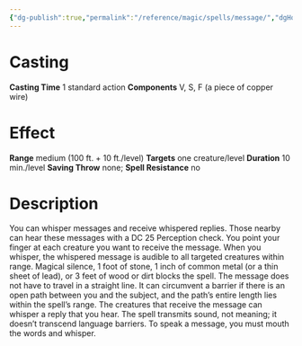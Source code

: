 ```yaml
---
{"dg-publish":true,"permalink":"/reference/magic/spells/message/","dgHomeLink":true,"dgPassFrontmatter":false}
---
```



# Casting
**Casting Time** 1 standard action
**Components** V, S, F (a piece of copper wire)

# Effect
**Range** medium (100 ft. + 10 ft./level)
**Targets** one creature/level
**Duration** 10 min./level
**Saving Throw** none; **Spell Resistance** no

# Description
You can whisper messages and receive whispered replies. Those nearby can hear these messages with a DC 25 Perception check. You point your finger at each creature you want to receive the message. When you whisper, the whispered message is audible to all targeted creatures within range. Magical silence, 1 foot of stone, 1 inch of common metal (or a thin sheet of lead), or 3 feet of wood or dirt blocks the spell. The message does not have to travel in a straight line. It can circumvent a barrier if there is an open path between you and the subject, and the path’s entire length lies within the spell’s range. The creatures that receive the message can whisper a reply that you hear. The spell transmits sound, not meaning; it doesn’t transcend language barriers. To speak a message, you must mouth the words and whisper.